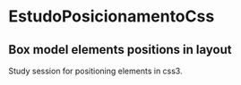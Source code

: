 # EstudoPosicionamentoCss
Box model  elements positions in layout 
-----------------------------------------------
Study session for positioning elements in css3.
